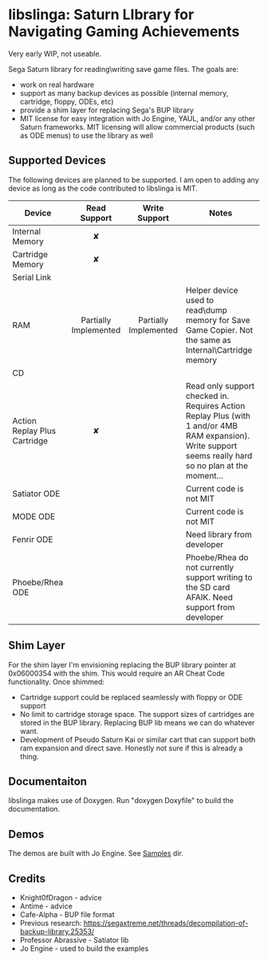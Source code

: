# libslinga: Saturn LIbrary for Navigating Gaming Achievements #

Very early WIP, not useable. 

Sega Saturn library for reading\writing save game files. The goals are:
- work on real hardware
- support as many backup devices as possible (internal memory, cartridge, floppy, ODEs, etc)
- provide a shim layer for replacing Sega's BUP library
- MIT license for easy integration with Jo Engine, YAUL, and/or any other Saturn frameworks. MIT licensing will allow commercial products (such as ODE menus) to use the library as well 

## Supported Devices ##

The following devices are planned to be supported. I am open to adding any device as long as the code contributed to libslinga is MIT. 

|Device|Read Support|Write Support|Notes|
|---|:---:|:---:|---|
|Internal Memory|&#x2718;|||
|Cartridge Memory|&#x2718;|||
|Serial Link||||
|RAM|Partially Implemented|Partially Implemented|Helper device used to read\dump memory for Save Game Copier. Not the same as Internal\Cartridge memory|
|CD||||
|Action Replay Plus Cartridge|&#x2718;|| Read only support checked in. Requires Action Replay Plus (with 1 and/or 4MB RAM expansion). Write support seems really hard so no plan at the moment...|
|Satiator ODE|||Current code is not MIT|
|MODE ODE|||Current code is not MIT|
|Fenrir ODE|||Need library from developer|
|Phoebe/Rhea ODE|||Phoebe/Rhea do not currently support writing to the SD card AFAIK. Need support from developer|

## Shim Layer ##

For the shim layer I'm envisioning replacing the BUP library pointer at 0x06000354 with the shim. This would require an AR Cheat Code functionality. Once shimmed:
- Cartridge support could be replaced seamlessly with floppy or ODE support
- No limit to cartridge storage space. The support sizes of cartridges are stored in the BUP library. Replacing BUP lib means we can do whatever want. 
- Development of Pseudo Saturn Kai or similar cart that can support both ram expansion and direct save. Honestly not sure if this is already a thing. 

## Documentaiton ##
libslinga makes use of Doxygen. Run "doxygen Doxyfile" to build the documentation. 

## Demos ##
The demos are built with Jo Engine. See [Samples](samples/) dir.

## Credits ## 
- Knight0fDragon - advice
- Antime - advice
- Cafe-Alpha - BUP file format
- Previous research: https://segaxtreme.net/threads/decompilation-of-backup-library.25353/
- Professor Abrassive - Satiator lib
- Jo Engine - used to build the examples
